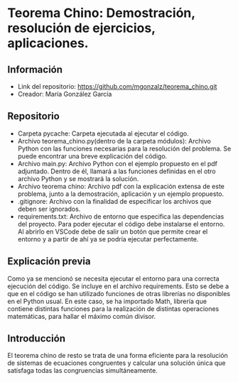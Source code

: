# Teorema Chino: Demostración, resolución de ejercicios, aplicaciones.
## Información
- Link del repositorio: https://github.com/mgonzalz/teorema_chino.git
- Creador: María González García
## Repositorio
- Carpeta pycache: Carpeta ejecutada al ejecutar el código.
- Archivo teorema_chino.py(dentro de la carpeta módulos): Archivo Python con las funciones necesarias para la resolución del problema. Se puede encontrar una breve explicación del código.
- Archivo main.py: Archivo Python con el ejemplo propuesto en el pdf adjuntado. Dentro de él, llamará a las funciones definidas en el otro archivo Python y se mostrará la solución.
- Archivo teorema chino: Archivo pdf con la explicación extensa de este problema, junto a la demostración, aplicación y un ejemplo propuesto.
- .gitignore: Archivo con la finalidad de especificar los archivos que deben ser ignorados.
- requirements.txt: Archivo de entorno que especifica las dependencias del proyecto. Para poder ejecutar el código debe instalarse el entorno. Al abrirlo en VSCode debe de salir un botón que permite crear el entorno y a partir de ahí ya se podría ejecutar perfectamente.
## Explicación previa
Como ya se mencionó se necesita ejecutar el entorno para una correcta ejecución del código. Se incluye en el archivo requirements. Esto se debe a que en el código se han utilizado funciones de otras librerías no disponibles en el Python usual. En este caso, se ha importado Math, librería que contiene distintas funciones para la realización de distintas operaciones matemáticas, para hallar el máximo común divisor.
## Introducción
El teorema chino de resto se trata de una forma eficiente para la resolución de sistemas de ecuaciones congruentes y calcular una solución única que satisfaga todas las congruencias simultáneamente.

